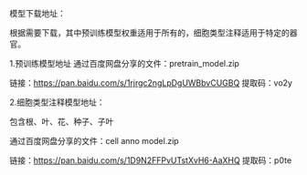 模型下载地址：

根据需要下载，其中预训练模型权重适用于所有的，细胞类型注释适用于特定的器官。

  1.预训练模型地址
    通过百度网盘分享的文件：pretrain_model.zip
    
链接：https://pan.baidu.com/s/1rjrgc2ngLpDgUWBbvCUGBQ 
提取码：vo2y
    
  2.细胞类型注释模型地址：
  
  包含根、叶、花、种子、子叶
  
通过百度网盘分享的文件：cell anno model.zip

链接：https://pan.baidu.com/s/1D9N2FFPvUTstXvH6-AaXHQ 
提取码：p0te
